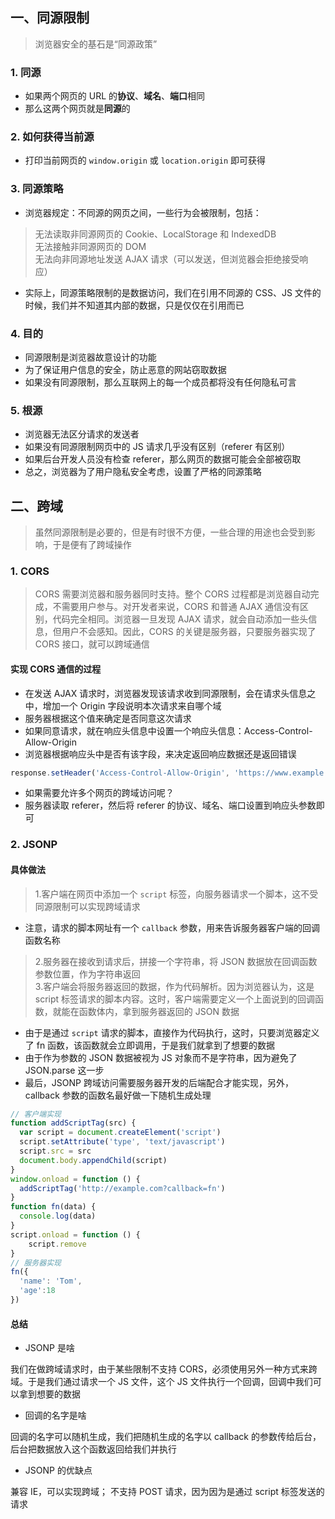 ## 一、同源限制
> 浏览器安全的基石是“同源政策”
### 1. 同源
- 如果两个网页的 URL 的**协议**、**域名**、**端口**相同
- 那么这两个网页就是**同源**的
### 2. 如何获得当前源
- 打印当前网页的 `window.origin` 或 `location.origin` 即可获得
### 3. 同源策略
- 浏览器规定：不同源的网页之间，一些行为会被限制，包括：
> 无法读取非同源网页的 Cookie、LocalStorage 和 IndexedDB<br>
> 无法接触非同源网页的 DOM<br>
> 无法向非同源地址发送 AJAX 请求（可以发送，但浏览器会拒绝接受响应）<br>
- 实际上，同源策略限制的是数据访问，我们在引用不同源的 CSS、JS 文件的时候，我们并不知道其内部的数据，只是仅仅在引用而已
### 4. 目的
- 同源限制是浏览器故意设计的功能
- 为了保证用户信息的安全，防止恶意的网站窃取数据
- 如果没有同源限制，那么互联网上的每一个成员都将没有任何隐私可言
### 5. 根源
- 浏览器无法区分请求的发送者
- 如果没有同源限制网页中的 JS 请求几乎没有区别（referer 有区别）
- 如果后台开发人员没有检查 referer，那么网页的数据可能会全部被窃取
- 总之，浏览器为了用户隐私安全考虑，设置了严格的同源策略

## 二、跨域
> 虽然同源限制是必要的，但是有时很不方便，一些合理的用途也会受到影响，于是便有了跨域操作
### 1. CORS
> CORS 需要浏览器和服务器同时支持。整个 CORS 过程都是浏览器自动完成，不需要用户参与。对开发者来说，CORS 和普通 AJAX 通信没有区别，代码完全相同。浏览器一旦发现 AJAX 请求，就会自动添加一些头信息，但用户不会感知。因此，CORS 的关键是服务器，只要服务器实现了 CORS 接口，就可以跨域通信
#### 实现 CORS 通信的过程
- 在发送 AJAX 请求时，浏览器发现该请求收到同源限制，会在请求头信息之中，增加一个 Origin 字段说明本次请求来自哪个域
- 服务器根据这个值来确定是否同意这次请求
- 如果同意请求，就在响应头信息中设置一个响应头信息：Access-Control-Allow-Origin
- 浏览器根据响应头中是否有该字段，来决定返回响应数据还是返回错误
```js
response.setHeader('Access-Control-Allow-Origin', 'https://www.example.com')
```
- 如果需要允许多个网页的跨域访问呢？
- 服务器读取 referer，然后将 referer 的协议、域名、端口设置到响应头参数即可

### 2. JSONP
#### 具体做法
> 1.客户端在网页中添加一个 `script` 标签，向服务器请求一个脚本，这不受同源限制可以实现跨域请求
- 注意，请求的脚本网址有一个 `callback` 参数，用来告诉服务器客户端的回调函数名称
> 2.服务器在接收到请求后，拼接一个字符串，将 JSON 数据放在回调函数参数位置，作为字符串返回<br>
> 3.客户端会将服务器返回的数据，作为代码解析。因为浏览器认为，这是 script 标签请求的脚本内容。这时，客户端需要定义一个上面说到的回调函数，就能在函数体内，拿到服务器返回的 JSON 数据
- 由于是通过 `script` 请求的脚本，直接作为代码执行，这时，只要浏览器定义了 fn 函数，该函数就会立即调用，于是我们就拿到了想要的数据
- 由于作为参数的 JSON 数据被视为 JS 对象而不是字符串，因为避免了 JSON.parse 这一步
- 最后，JSONP 跨域访问需要服务器开发的后端配合才能实现，另外，callback 参数的函数名最好做一下随机生成处理
```js
// 客户端实现
function addScriptTag(src) {
  var script = document.createElement('script')
  script.setAttribute('type', 'text/javascript')
  script.src = src
  document.body.appendChild(script)
}
window.onload = function () {
  addScriptTag('http://example.com?callback=fn')
}
function fn(data) {
  console.log(data)
}
script.onload = function () {
    script.remove
}
// 服务器实现
fn({
  'name': 'Tom',
  'age':18
})
```
#### 总结
- JSONP 是啥

我们在做跨域请求时，由于某些限制不支持 CORS，必须使用另外一种方式来跨域。于是我们通过请求一个 JS 文件，这个 JS 文件执行一个回调，回调中我们可以拿到想要的数据
- 回调的名字是啥

回调的名字可以随机生成，我们把随机生成的名字以 callback 的参数传给后台，后台把数据放入这个函数返回给我们并执行
- JSONP 的优缺点

兼容 IE，可以实现跨域；
不支持 POST 请求，因为因为是通过 script 标签发送的请求